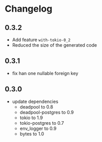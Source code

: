 # Changelog

## 0.3.2

- Add feature `with-tokio-0_2`
- Reduced the size of the generated code

## 0.3.1

- fix han one nullable foreign key

## 0.3.0

- update dependencies
    - deadpool to 0.8
    - deadpool-postgres to 0.9
    - tokio to 1.9
    - tokio-postgres to 0.7
    - env_logger to 0.9
    - bytes to 1.0
